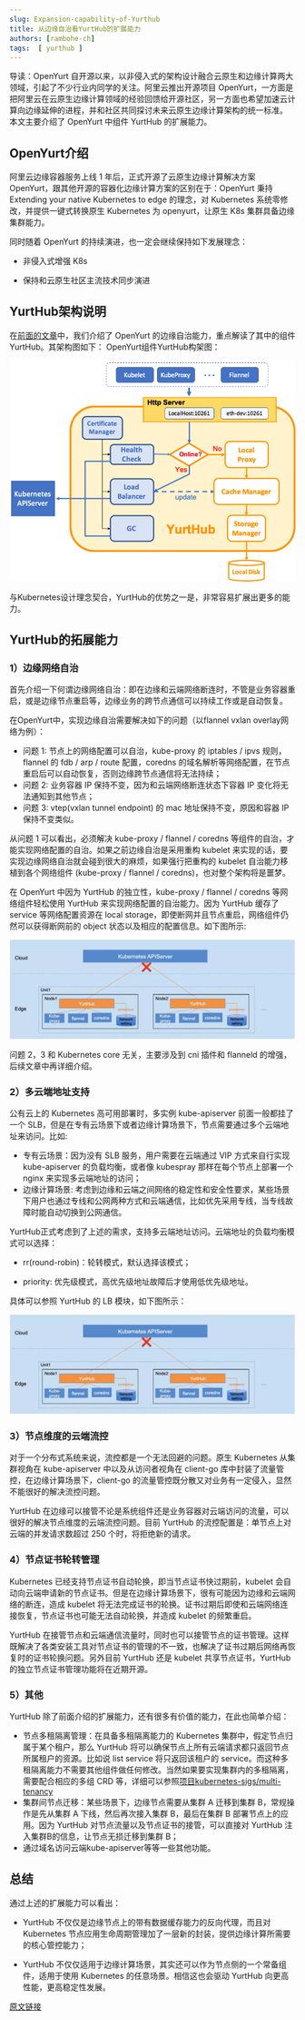 ```yaml
---
slug: Expansion-capability-of-Yurthub
title: 从边缘自治看YurtHub的扩展能力
authors: [rambohe-ch]
tags:  [ yurthub ]
---
```


导读：OpenYurt 自开源以来，以非侵入式的架构设计融合云原生和边缘计算两大领域，引起了不少行业内同学的关注。阿里云推出开源项目 OpenYurt，一方面是把阿里云在云原生边缘计算领域的经验回馈给开源社区，另一方面也希望加速云计算向边缘延伸的进程，并和社区共同探讨未来云原生边缘计算架构的统一标准。
本文主要介绍了 OpenYurt 中组件 YurtHub 的扩展能力。


## OpenYurt介绍
阿里云边缘容器服务上线 1 年后，正式开源了云原生边缘计算解决方案 OpenYurt，跟其他开源的容器化边缘计算方案的区别在于：OpenYurt 秉持 Extending your native Kubernetes to edge 的理念，对 Kubernetes 系统零修改，并提供一键式转换原生 Kubernetes 为 openyurt，让原生 K8s 集群具备边缘集群能力。



同时随着 OpenYurt 的持续演进，也一定会继续保持如下发展理念：



- 非侵入式增强 K8s

- 保持和云原生社区主流技术同步演进


## YurtHub架构说明
在[前面的文章](./2020-06-18-YurtHub-design-detail.md)中，我们介绍了 OpenYurt 的边缘自治能力，重点解读了其中的组件 YurtHub。其架构图如下：
OpenYurt组件YurtHub构架图：

![image](../../../static/img/blog/yurthub.png)


与Kubernetes设计理念契合，YurtHub的优势之一是，非常容易扩展出更多的能力。


## YurtHub的拓展能力

### 1）边缘网络自治
首先介绍一下何谓边缘网络自治：即在边缘和云端网络断连时，不管是业务容器重启，或是边缘节点重启等，边缘业务的跨节点通信可以持续工作或是自动恢复。

在OpenYurt中，实现边缘自治需要解决如下的问题（以flannel vxlan overlay网络为例）：
- 问题 1: 节点上的网络配置可以自治，kube-proxy 的 iptables / ipvs 规则，flannel 的 fdb / arp / route 配置，coredns 的域名解析等网络配置，在节点重启后可以自动恢复，否则边缘跨节点通信将无法持续；
- 问题 2: 业务容器 IP 保持不变，因为和云端网络断连状态下容器 IP 变化将无法通知到其他节点；
- 问题 3: vtep(vxlan tunnel endpoint) 的 mac 地址保持不变，原因和容器 IP 保持不变类似。


从问题 1 可以看出，必须解决 kube-proxy / flannel / coredns 等组件的自治，才能实现网络配置的自治。如果之前边缘自治是采用重构 kubelet 来实现的话，要实现边缘网络自治就会碰到很大的麻烦，如果强行把重构的 kubelet 自治能力移植到各个网络组件 (kube-proxy / flannel / coredns)，也对整个架构将是噩梦。

在 OpenYurt 中因为 YurtHub 的独立性，kube-proxy / flannel / coredns 等网络组件轻松使用 YurtHub 来实现网络配置的自治能力。因为 YurtHub 缓存了 service 等网络配置资源在 local storage，即使断网并且节点重启，网络组件仍然可以获得断网前的 object 状态以及相应的配置信息。如下图所示:

![image](../../../static/img/blog/local_storage.png)


问题 2，3 和 Kubernetes core 无关，主要涉及到 cni 插件和 flanneld 的增强，后续文章中再详细介绍。
### 2）多云端地址支持
公有云上的 Kubernetes 高可用部署时，多实例 kube-apiserver 前面一般都挂了一个 SLB，但是在专有云场景下或者边缘计算场景下，节点需要通过多个云端地址来访问。比如:



- 专有云场景：因为没有 SLB 服务，用户需要在云端通过 VIP 方式来自行实现 kube-apiserver 的负载均衡，或者像 kubespray 那样在每个节点上部署一个 nginx 来实现多云端地址的访问；
- 边缘计算场景: 考虑到边缘和云端之间网络的稳定性和安全性要求，某些场景下用户也通过专线和公网两种方式和云端通信，比如优先采用专线，当专线故障时能自动切换到公网通信。



YurtHub正式考虑到了上述的需求，支持多云端地址访问。云端地址的负载均衡模式可以选择：
- rr(round-robin)：轮转模式，默认选择该模式；

- priority: 优先级模式，高优先级地址故障后才使用低优先级地址。

具体可以参照 YurtHub 的 LB 模块，如下图所示：

![image](../../../static/img/blog/local_storage.png)


### 3）节点维度的云端流控
对于一个分布式系统来说，流控都是一个无法回避的问题。原生 Kubernetes 从集群视角在 kube-apiserver 中以及从访问者视角在 client-go 库中封装了流量管控，在边缘计算场景下，client-go 的流量管控既分散又对业务有一定侵入，显然不能很好的解决流控问题。


YurtHub 在边缘可以接管不论是系统组件还是业务容器对云端访问的流量，可以很好的解决节点维度的云端流控问题。目前 YurtHub 的流控配置是：单节点上对云端的并发请求数超过 250 个时，将拒绝新的请求。


### 4）节点证书轮转管理
Kubernetes 已经支持节点证书自动轮换，即当节点证书快过期前，kubelet 会自动向云端申请新的节点证书。但是在边缘计算场景下，很有可能因为边缘和云端网络的断连，造成 kubelet 将无法完成证书的轮换。证书过期后即使和云端网络连接恢复，节点证书也可能无法自动轮换，并造成 kubelet 的频繁重启。



YurtHub 在接管节点和云端通信流量时，同时也可以接管节点的证书管理。这样既解决了各类安装工具对节点证书的管理的不一致，也解决了证书过期后网络再恢复时的证书轮换问题。另外目前 YurtHub 还是 kubelet 共享节点证书，YurtHub 的独立节点证书管理功能将在近期开源。



### 5）其他
YurtHub 除了前面介绍的扩展能力，还有很多有价值的能力，在此也简单介绍：
- 节点多租隔离管理：在具备多租隔离能力的 Kubernetes 集群中，假定节点归属于某个租户，那么 YurtHub 将可以确保节点上所有云端请求都只返回节点所属租户的资源。比如说 list service 将只返回该租户的 service。而这种多租隔离能力不需要其他组件做任何修改。当然如果要实现集群内的多租隔离，需要配合相应的多组 CRD 等，详细可以参照[项目kubernetes-sigs/multi-tenancy](https://github.com/kubernetes-sigs/multi-tenancy)
- 集群间节点迁移：某些场景下，边缘节点需要从集群 A 迁移到集群 B，常规操作是先从集群 A 下线，然后再次接入集群 B，最后在集群 B 部署节点上的应用。因为 YurtHub 对节点流量以及节点证书的接管，可以直接对 YurtHub 注入集群B的信息，让节点无损迁移到集群 B；
- 通过域名访问云端kube-apiserver等等一些其他功能。




## 总结
通过上述的扩展能力可以看出：



- YurtHub 不仅仅是边缘节点上的带有数据缓存能力的反向代理，而且对 Kubernetes 节点应用生命周期管理加了一层新的封装，提供边缘计算所需要的核心管控能力；

 

- YurtHub 不仅仅适用于边缘计算场景，其实还可以作为节点侧的一个常备组件，适用于使用 Kubernetes 的任意场景。相信这也会驱动 YurtHub 向更高性能，更高稳定性发展。

[原文链接](https://mp.weixin.qq.com/s/gYxK3GLhDRNkHibYgTchOg)
